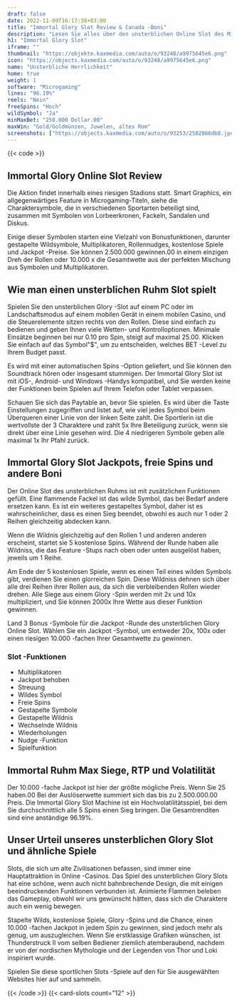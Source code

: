 ```yaml
---
draft: false
date: 2022-11-09T16:17:38+03:00
title: "Immortal Glory Slot Review & Canada -Boni"
description: "Lesen Sie alles über den unsterblichen Online Slot des Microgaming. Wir haben Details zu den Funktionen, Gameplay, RTP, Volatilität und den besten Canada -Casino -Boni."
h1: "Immortal Glory Slot"
iframe: ""
thumbnail: "https://objekte.kaxmedia.com/auto/o/93248/a9975645e6.png"
icon: "https://objects.kaxmedia.com/auto/o/93248/a9975645e6.png"
name: "Unsterbliche Herrlichkeit"
home: true
weight: 1
software: "Microgaming"
lines: "96.19%"
reels: "Nein"
freeSpins: "Hoch"
wildSymbol: "Ja"
minMaxBet: "250.000 Dollar.00"
maxWin: "Gold/Goldmünzen, Juwelen, altes Rom"
screenshots: ["https://objects.kaxmedia.com/auto/o/93253/2582866db8.jpeg"]
---
```


{{< code >}}<h2>Immortal Glory Online Slot Review</h2><p>Die Aktion findet innerhalb eines riesigen Stadions statt. Smart Graphics, ein allgegenwärtiges Feature in Microgaming-Titeln, siehe die Charaktersymbole, die in verschiedenen Sportarten beteiligt sind, zusammen mit Symbolen von Lorbeerkronen, Fackeln, Sandalen und Diskus.</p><p>Einige dieser Symbolen starten eine Vielzahl von Bonusfunktionen, darunter gestapelte Wildsymbole, Multiplikatoren, Rollennudges, kostenlose Spiele und Jackpot -Preise. Sie können 2.500.000 gewinnen.00 in einem einzigen Dreh der Rollen oder 10.000 x die Gesamtwette aus der perfekten Mischung aus Symbolen und Multiplikatoren.</p><h2>Wie man einen unsterblichen Ruhm Slot spielt</h2><p>Spielen Sie den unsterblichen Glory -Slot auf einem PC oder im Landschaftsmodus auf einem mobilen Gerät in einem mobilen Casino, und die Steuerelemente sitzen rechts von den Rollen. Diese sind einfach zu bedienen und geben Ihnen viele Wetten- und Kontrolloptionen. Minimale Einsätze beginnen bei nur 0.10 pro Spin, steigt auf maximal 25.00. Klicken Sie einfach auf das Symbol"$", um zu entscheiden, welches BET -Level zu Ihrem Budget passt.</p><p>Es wird mit einer automatischen Spins -Option geliefert, und Sie können den Soundtrack hören oder insgesamt stummigen. Der Immortal Glory Slot ist mit iOS-, Android- und Windows -Handys kompatibel, und Sie werden keine der Funktionen beim Spielen auf Ihrem Telefon oder Tablet verpassen.</p><p>Schauen Sie sich das Paytable an, bevor Sie spielen. Es wird über die Taste Einstellungen zugegriffen und listet auf, wie viel jedes Symbol beim Überqueren einer Linie von der linken Seite zahlt. Die Sportlerin ist die wertvollste der 3 Charaktere und zahlt 5x Ihre Beteiligung zurück, wenn sie direkt über eine Linie gesehen wird. Die 4 niedrigeren Symbole geben alle maximal 1x Ihr Pfahl zurück.</p><h2>Immortal Glory Slot Jackpots, freie Spins und andere Boni</h2><p>Der Online Slot des unsterblichen Ruhms ist mit zusätzlichen Funktionen gefüllt. Eine flammende Fackel ist das wilde Symbol, das bei Bedarf andere ersetzen kann. Es ist ein weiteres gestapeltes Symbol, daher ist es wahrscheinlicher, dass es einen Sieg beendet, obwohl es auch nur 1 oder 2 Reihen gleichzeitig abdecken kann.</p><p>Wenn die Wildnis gleichzeitig auf den Rollen 1 und anderen anderen erscheint, startet sie 5 kostenlose Spins. Während der Runde haben alle Wildniss, die das Feature -Stups nach oben oder unten ausgelöst haben, jeweils um 1 Reihe.</p><p>Am Ende der 5 kostenlosen Spiele, wenn es einen Teil eines wilden Symbols gibt, verdienen Sie einen glorreichen Spin. Diese Wildniss dehnen sich über alle drei Reihen ihrer Rollen aus, da sich die verbleibenden Rollen wieder drehen. Alle Siege aus einem Glory -Spin werden mit 2x und 10x multipliziert, und Sie können 2000x Ihre Wette aus dieser Funktion gewinnen.</p><p>Land 3 Bonus -Symbole für die Jackpot -Runde des unsterblichen Glory Online Slot. Wählen Sie ein Jackpot -Symbol, um entweder 20x, 100x oder einen riesigen 10.000 -fachen Ihrer Gesamtwette zu gewinnen.</p><h3>
Slot -Funktionen</h3><ul>
<li></span>
Multiplikatoren</li>
<li></span>
Jackpot behoben</li>
<li></span>
Streuung</li>
<li></span>
Wildes Symbol</li>
<li></span>
Freie Spins</li>
<li></span>
Gestapelte Symbole</li>
<li></span>
Gestapelte Wildnis</li>
<li></span>
Wechselnde Wildnis</li>
<li></span>
Wiederholungen</li>
<li></span>
Nudge -Funktion</li>
<li></span>
Spielfunktion</li></ul><h2>Immortal Ruhm Max Siege, RTP und Volatilität</h2><p>Der 10.000 -fache Jackpot ist hier der größte mögliche Preis. Wenn Sie 25 haben.00 Bei der Auslöserwette summiert sich das bis zu 2.500.000.00 Preis. Die Immortal Glory Slot Machine ist ein Hochvolatilitätsspiel, bei dem Sie durchschnittlich alle 5 Spins einen Sieg bringen. Die Gesamtrenditen sind eine anständige 96.19%.</p><h2>Unser Urteil unseres unsterblichen Glory Slot und ähnliche Spiele</h2><p>Slots, die sich um alte Zivilisationen befassen, sind immer eine Hauptattraktion in Online -Casinos. Das Spiel des unsterblichen Glory Slots hat eine schöne, wenn auch nicht bahnbrechende Design, die mit einigen beeindruckenden Funktionen verbunden ist. Animierte Flammen beleben das Gameplay, obwohl wir uns gewünscht hätten, dass sich die Charaktere auch ein wenig bewegen.</p><p>Stapelte Wilds, kostenlose Spiele, Glory -Spins und die Chance, einen 10.000 -fachen Jackpot in jedem Spin zu gewinnen, sind jedoch mehr als genug, um auszugleichen. Wenn Sie erstklassige Grafiken wünschen, ist Thunderstruck II vom selben Bediener ziemlich atemberaubend, nachdem er von der nordischen Mythologie und der Legenden von Thor und Loki inspiriert wurde.</p><p>Spielen Sie diese sportlichen Slots -Spiele auf den für Sie ausgewählten Websites hier auf und sammeln.</p>{{< /code >}}
 {{< card-slots count="12" >}}